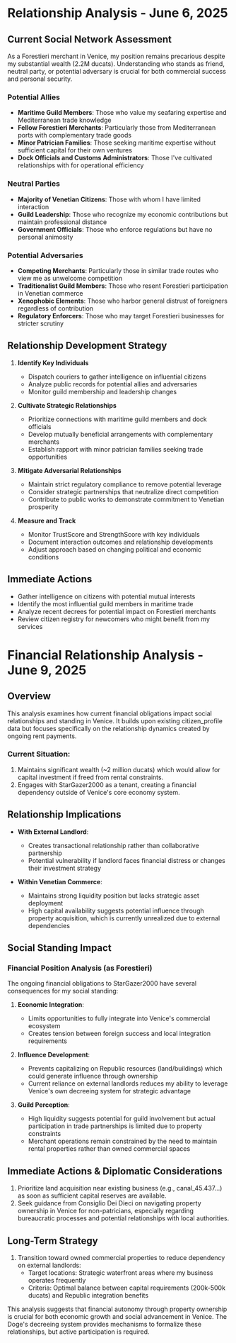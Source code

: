 # Relationship Analysis - June 6, 2025

## Current Social Network Assessment

As a Forestieri merchant in Venice, my position remains precarious despite my substantial wealth (2.2M ducats). Understanding who stands as friend, neutral party, or potential adversary is crucial for both commercial success and personal security.

### Potential Allies
- **Maritime Guild Members**: Those who value my seafaring expertise and Mediterranean trade knowledge
- **Fellow Forestieri Merchants**: Particularly those from Mediterranean ports with complementary trade goods
- **Minor Patrician Families**: Those seeking maritime expertise without sufficient capital for their own ventures
- **Dock Officials and Customs Administrators**: Those I've cultivated relationships with for operational efficiency

### Neutral Parties
- **Majority of Venetian Citizens**: Those with whom I have limited interaction
- **Guild Leadership**: Those who recognize my economic contributions but maintain professional distance
- **Government Officials**: Those who enforce regulations but have no personal animosity

### Potential Adversaries
- **Competing Merchants**: Particularly those in similar trade routes who view me as unwelcome competition
- **Traditionalist Guild Members**: Those who resent Forestieri participation in Venetian commerce
- **Xenophobic Elements**: Those who harbor general distrust of foreigners regardless of contribution
- **Regulatory Enforcers**: Those who may target Forestieri businesses for stricter scrutiny

## Relationship Development Strategy

1. **Identify Key Individuals**
   - Dispatch couriers to gather intelligence on influential citizens
   - Analyze public records for potential allies and adversaries
   - Monitor guild membership and leadership changes

2. **Cultivate Strategic Relationships**
   - Prioritize connections with maritime guild members and dock officials
   - Develop mutually beneficial arrangements with complementary merchants
   - Establish rapport with minor patrician families seeking trade opportunities

3. **Mitigate Adversarial Relationships**
   - Maintain strict regulatory compliance to remove potential leverage
   - Consider strategic partnerships that neutralize direct competition
   - Contribute to public works to demonstrate commitment to Venetian prosperity

4. **Measure and Track**
   - Monitor TrustScore and StrengthScore with key individuals
   - Document interaction outcomes and relationship developments
   - Adjust approach based on changing political and economic conditions

## Immediate Actions
- Gather intelligence on citizens with potential mutual interests
- Identify the most influential guild members in maritime trade
- Analyze recent decrees for potential impact on Forestieri merchants
- Review citizen registry for newcomers who might benefit from my services
# Financial Relationship Analysis - June 9, 2025

## Overview
This analysis examines how current financial obligations impact social relationships and standing in Venice. It builds upon existing citizen_profile data but focuses specifically on the relationship dynamics created by ongoing rent payments.

### Current Situation:
1. Maintains significant wealth (~2 million ducats) which would allow for capital investment if freed from rental constraints.
2. Engages with StarGazer2000 as a tenant, creating a financial dependency outside of Venice's core economy system.

## Relationship Implications
- **With External Landlord**: 
   - Creates transactional relationship rather than collaborative partnership
   - Potential vulnerability if landlord faces financial distress or changes their investment strategy

- **Within Venetian Commerce**:
   - Maintains strong liquidity position but lacks strategic asset deployment
   - High capital availability suggests potential influence through property acquisition, which is currently unrealized due to external dependencies

## Social Standing Impact
### Financial Position Analysis (as Forestieri)
The ongoing financial obligations to StarGazer2000 have several consequences for my social standing:

1. **Economic Integration**: 
   - Limits opportunities to fully integrate into Venice's commercial ecosystem
   - Creates tension between foreign success and local integration requirements

2. **Influence Development**:
   - Prevents capitalizing on Republic resources (land/buildings) which could generate influence through ownership
   - Current reliance on external landlords reduces my ability to leverage Venice's own decreeing system for strategic advantage

3. **Guild Perception**:
   - High liquidity suggests potential for guild involvement but actual participation in trade partnerships is limited due to property constraints
   - Merchant operations remain constrained by the need to maintain rental properties rather than owned commercial spaces

## Immediate Actions & Diplomatic Considerations
1. Prioritize land acquisition near existing business (e.g., canal_45.437...) as soon as sufficient capital reserves are available.
2. Seek guidance from Consiglio Dei Dieci on navigating property ownership in Venice for non-patricians, especially regarding bureaucratic processes and potential relationships with local authorities.

## Long-Term Strategy
1. Transition toward owned commercial properties to reduce dependency on external landlords:
   - Target locations: Strategic waterfront areas where my business operates frequently
   - Criteria: Optimal balance between capital requirements (200k-500k ducats) and Republic integration benefits

This analysis suggests that financial autonomy through property ownership is crucial for both economic growth and social advancement in Venice. The Doge's decreeing system provides mechanisms to formalize these relationships, but active participation is required.
